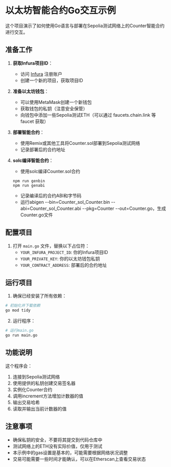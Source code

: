 # 以太坊智能合约Go交互示例

这个项目演示了如何使用Go语言与部署在Sepolia测试网络上的Counter智能合约进行交互。

## 准备工作

1. **获取Infura项目ID**：
   - 访问 [Infura](https://infura.io/) 注册账户
   - 创建一个新的项目，获取项目ID

2. **准备以太坊钱包**：
   - 可以使用MetaMask创建一个新钱包
   - 获取钱包的私钥（注意安全保管）
   - 向钱包中添加一些Sepolia测试ETH（可以通过 faucets.chain.link 等 faucet 获取）

3. **部署智能合约**：
   - 使用Remix或其他工具将Counter.sol部署到Sepolia测试网络
   - 记录部署后的合约地址

3. **solc编译智能合约**：
   - 使用solc编译Counter.sol合约
   ```
   npm run genbin
   npm run genabi
   ```
   - 记录编译后的合约ABI和字节码
   - 运行abigen --bin=Counter_sol_Counter.bin --abi=Counter_sol_Counter.abi --pkg=Counter --out=Counter.go，生成Counter.go文件

## 配置项目

1. 打开 `main.go` 文件，替换以下占位符：
   - `YOUR_INFURA_PROJECT_ID`: 你的Infura项目ID
   - `YOUR_PRIVATE_KEY`: 你的以太坊钱包私钥
   - `YOUR_CONTRACT_ADDRESS`: 部署后的合约地址

## 运行项目

1. 确保已经安装了所有依赖：
```bash
# 初始化并下载依赖
go mod tidy
```

2. 运行程序：
```bash
# 运行main.go
go run main.go
```

## 功能说明

这个程序会：
1. 连接到Sepolia测试网络
2. 使用提供的私钥创建交易签名器
3. 实例化Counter合约
4. 调用increment方法增加计数器的值
5. 输出交易哈希
6. 读取并输出当前计数器的值

## 注意事项

- 确保私钥的安全，不要将其提交到代码仓库中
- 测试网络上的ETH没有实际价值，仅用于测试
- 本示例中的gas设置是基本的，可能需要根据网络状况调整
- 交易可能需要一些时间才能确认，可以在Etherscan上查看交易状态